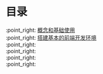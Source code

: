 # 目录

:point\_right: [概念和基础使用](/webpack/概念和基础使用.md)  
:point\_right: [搭建基本的前端开发环境](/webpack/搭建基本的前端开发环境.md)  
:point\_right:   
:point\_right:   
:point\_right:   
:point\_right:

